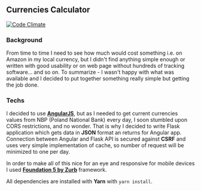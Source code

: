 ## Currencies Calculator

[![Code Climate](https://codeclimate.com/github/wasilak/currencies-calculator/badges/gpa.svg)](https://codeclimate.com/github/wasilak/currencies-calculator)

### Background
From time to time I need to see how much would cost something i.e. on Amazon in my local currency, but I didn't find anything simple enough or written with good usability or on web page without hundreds of tracking software... and so on. To summarize - I wasn't happy with what was available and I decided to put together something really simple but getting the job done.

### Techs
I decided to use [**AngularJS**](https://angularjs.org/), but as I needed to get current currencies values from NBP (Poland National Bank) every day, I soon stumbled upon CORS restrictions, and no wonder. That is why I decided to write Flask application which gets data in **JSON** format an returns for Angular app. Connection between Angular and Flask API is secured against **CSRF** and uses very simple implementation of cache, so number of request will be minimized to one per day.

In order to make all of this nice for an eye and responsive for mobile devices I used [**Foundation 5 by Zurb**](http://foundation.zurb.com/) framework.

All dependencies are installed with **Yarn** with `yarn install`.


